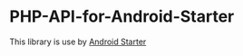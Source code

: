 # PHP-API-for-Android-Starter

This library is use by [Android Starter](https://github.com/manu1895/Android-Starter)
